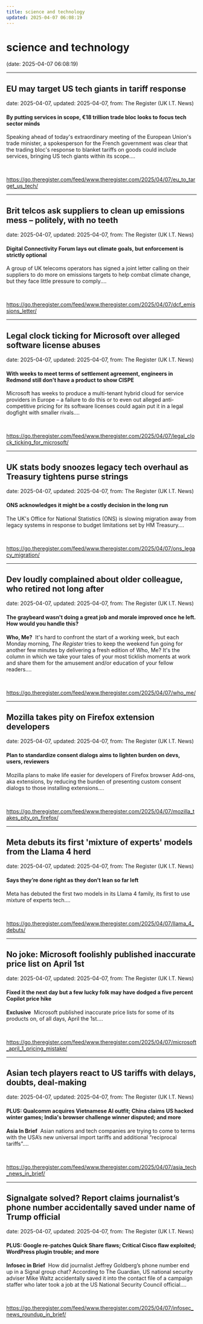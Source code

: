 ```yaml
---
title: science and technology
updated: 2025-04-07 06:08:19
---
```


# science and technology

(date: 2025-04-07 06:08:19)

---

## EU may target US tech giants in tariff response

date: 2025-04-07, updated: 2025-04-07, from: The Register (UK I.T. News)

<h4>By putting services in scope, €18 trillion trade bloc looks to focus tech sector minds</h4> <p>Speaking ahead of today&#39;s extraordinary meeting of the European Union&#39;s trade minister, a spokesperson for the French government was clear that the trading bloc&#39;s response to blanket tariffs on goods could include services, bringing US tech giants within its scope.…</p> <p><!--#include virtual='/data_centre/_whitepaper_textlinks_top.html' --></p> 

<br> 

<https://go.theregister.com/feed/www.theregister.com/2025/04/07/eu_to_target_us_tech/>

---

## Brit telcos ask suppliers to clean up emissions mess – politely, with no teeth

date: 2025-04-07, updated: 2025-04-07, from: The Register (UK I.T. News)

<h4>Digital Connectivity Forum lays out climate goals, but enforcement is strictly optional</h4> <p>A group of UK telecoms operators has signed a joint letter calling on their suppliers to do more on emissions targets to help combat climate change, but they face little pressure to comply.…</p> 

<br> 

<https://go.theregister.com/feed/www.theregister.com/2025/04/07/dcf_emissions_letter/>

---

## Legal clock ticking for Microsoft over alleged software license abuses

date: 2025-04-07, updated: 2025-04-07, from: The Register (UK I.T. News)

<h4>With weeks to meet terms of settlement agreement, engineers in Redmond still don&#39;t have a product to show CISPE</h4> <p>Microsoft has weeks to produce a multi-tenant hybrid cloud for service providers in Europe – a failure to do this or to even out alleged anti-competitive pricing for its software licenses could again put it in a legal dogfight with smaller rivals.…</p> 

<br> 

<https://go.theregister.com/feed/www.theregister.com/2025/04/07/legal_clock_ticking_for_microsoft/>

---

## UK stats body snoozes legacy tech overhaul as Treasury tightens purse strings

date: 2025-04-07, updated: 2025-04-07, from: The Register (UK I.T. News)

<h4>ONS acknowledges it might be a costly decision in the long run</h4> <p>The UK&#39;s Office for National Statistics (ONS) is slowing migration away from legacy systems in response to budget limitations set by HM Treasury.…</p> 

<br> 

<https://go.theregister.com/feed/www.theregister.com/2025/04/07/ons_legacy_migration/>

---

## Dev loudly complained about older colleague, who retired not long after

date: 2025-04-07, updated: 2025-04-07, from: The Register (UK I.T. News)

<h4>The graybeard wasn&#39;t doing a great job and morale improved once he left. How would you handle this?</h4> <p><strong>Who, Me?</strong>  It&#39;s hard to confront the start of a working week, but each Monday morning, <i>The Register</i> tries to keep the weekend fun going for another few minutes by delivering a fresh edition of Who, Me? It&#39;s the column in which we take your tales of your most ticklish moments at work and share them for the amusement and/or education of your fellow readers.…</p> <p><!--#include virtual='/data_centre/_whitepaper_textlinks_top.html' --></p> 

<br> 

<https://go.theregister.com/feed/www.theregister.com/2025/04/07/who_me/>

---

## Mozilla takes pity on Firefox extension developers

date: 2025-04-07, updated: 2025-04-07, from: The Register (UK I.T. News)

<h4>Plan to standardize consent dialogs aims to lighten burden on devs, users, reviewers</h4> <p>Mozilla plans to make life easier for developers of Firefox browser Add-ons, aka extensions, by reducing the burden of presenting custom consent dialogs to those installing extensions.…</p> 

<br> 

<https://go.theregister.com/feed/www.theregister.com/2025/04/07/mozilla_takes_pity_on_firefox/>

---

## Meta debuts its first 'mixture of experts' models from the Llama 4 herd

date: 2025-04-07, updated: 2025-04-07, from: The Register (UK I.T. News)

<h4>Says they’re done right as they don’t lean so far left</h4> <p>Meta has debuted the first two models in its Llama 4 family, its first to use mixture of experts tech.…</p> 

<br> 

<https://go.theregister.com/feed/www.theregister.com/2025/04/07/llama_4_debuts/>

---

## No joke: Microsoft foolishly published inaccurate price list on April 1st

date: 2025-04-07, updated: 2025-04-07, from: The Register (UK I.T. News)

<h4>Fixed it the next day but a few lucky folk may have dodged a five percent Copilot price hike</h4> <p><strong>Exclusive</strong>  Microsoft published inaccurate price lists for some of its products on, of all days, April the 1st.…</p> 

<br> 

<https://go.theregister.com/feed/www.theregister.com/2025/04/07/microsoft_april_1_pricing_mistake/>

---

## Asian tech players react to US tariffs with delays, doubts, deal-making

date: 2025-04-07, updated: 2025-04-07, from: The Register (UK I.T. News)

<h4>PLUS: Qualcomm acquires Vietnamese AI outfit; China claims US hacked winter games; India&#39;s browser challenge winner disputed; and more</h4> <p><strong>Asia In Brief</strong>  Asian nations and tech companies are trying to come to terms with the USA’s new universal import tariffs and additional “reciprocal tariffs”.…</p> 

<br> 

<https://go.theregister.com/feed/www.theregister.com/2025/04/07/asia_tech_news_in_brief/>

---

## Signalgate solved? Report claims journalist’s phone number accidentally saved under name of Trump official

date: 2025-04-07, updated: 2025-04-07, from: The Register (UK I.T. News)

<h4>PLUS: Google re-patches Quick Share flaws; Critical Cisco flaw exploited; WordPress plugin trouble; and more</h4> <p><strong>Infosec in Brief</strong>  How did journalist Jeffrey Goldberg’s phone number end up in a Signal group chat? According to The Guardian, US national security adviser Mike Waltz accidentally saved it into the contact file of a campaign staffer who later took a job at the US National Security Council official.…</p> <p><!--#include virtual='/data_centre/_whitepaper_textlinks_top.html' --></p> 

<br> 

<https://go.theregister.com/feed/www.theregister.com/2025/04/07/infosec_news_roundup_in_brief/>

